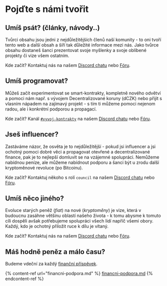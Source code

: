 # Pojďte s námi tvořit

## Umíš psát? (články, návody..)

Tvůrci obsahu jsou jedni z nejdůležitějších členů naší komunity - to oni tvoří tento web a další obsah a šíří tak důležité informace mezi nás. Jako tvůrce obsahu dostaneš šanci prezentovat svoje myšlenky a svoje oblíbené projekty či vize všem ostatním.

Kde začít? Kontaktuj nás na našem [Discord chatu](https://chat.gwei.cz) nebo [Fóru](https://forum.gwei.cz/).

## Umíš programovat?

Můžeš začít experimentovat se smart-kontrakty, kompletně nového odvětví a pomoci nám např. s vývojem Decentralizované koruny (dCZK) nebo přijít s vlasním nápadem na zajímavý projekt - s tím ti můžeme pomoci nejenom radou, ale i konkrétní podporou a propagací.

Kde začít? Kanál [`#vyvoj-kontrakty`](https://discord.gg/V6ZrX7w) na našem [Discord chatu](https://chat.gwei.cz) nebo [Fóru](https://forum.gwei.cz/).

## Jseš influencer?

Zastáváme názor, že osvěta je to nejdůležitější - pokud jsi influencer a jsi ochotný pomoci dobré věci a propagovat otevřené a decentralizované finance, pak je to nejlepší domluvit se na vzájemné spolupráci. Nemůžeme nabídnou peníze, ale můžeme nabídnout podporu a šanci být u zrodu další kryptoměnové revoluce (po Bitcoinu).

Kde začít? Kontaktuj někoho s rolí `council` na našem [Discord chatu](https://chat.gwei.cz) nebo [Fóru](https://forum.gwei.cz/).

## Umíš něco jiného?

Evoluce starých peněž (_fiat_) na nové (_kryptoměny_) je vize, která v budoucnu zasáhne většinu oblastí našeho života - k tomu abysme k tomuto cíli dospěli avšak potřebujeme spolupráci všech lidí napříč všemi obory. Každý, kdo je ochotný přiložit ruce k dílu je vítaný.

Kde začít? Kontaktuj nás na našem [Discord chatu](https://chat.gwei.cz) nebo [Fóru](https://forum.gwei.cz/).

## Máš hodně peněz a málo času?

Budeme vdeční za každý [finanční příspěvek](financni-podpora.md).

{% content-ref url="financni-podpora.md" %}
[financni-podpora.md](financni-podpora.md)
{% endcontent-ref %}

